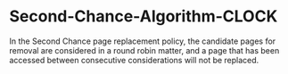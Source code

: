 # Second-Chance-Algorithm-CLOCK
In the Second Chance page replacement policy, the candidate pages for removal are considered in a round robin matter, and a page that has been accessed between consecutive considerations will not be replaced.
